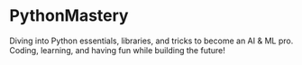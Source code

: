 # PythonMastery
Diving into Python essentials, libraries, and tricks to become an AI &amp; ML pro. Coding, learning, and having fun while building the future!
